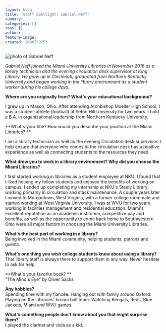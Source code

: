 ```yaml
---
layout: blog
title: 'Staff Spotlight: Gabriel Neff'
summary:
categories: []
tags: []
author:
feature-image:
created: 1496759253
---
```

![photo of Gabriel Neff](/images/post-images/16-StaffProfile-Neff.jpg)

_Gabriel Neff joined the Miami University Libraries in November 2016 as a library technician and the evening circulation desk supervisor at King Library. He grew up in Cincinnati, graduated from Northern Kentucky University and began working in the library environment as a student worker during his college days._

**Where are you originally from? What's your educational background?**

I grew up in Mason, Ohio. After attending Archbishop Moeller High School, I was a student-athlete (football) at Seton Hill University for two years. I hold a B.A. in organizational leadership from Northern Kentucky University.

**What's your title? How would you describe your position at the Miami Libraries? **

I am a library technician as well as the evening Circulation desk supervisor. I help ensure that everyone who comes to the circulation desk has a positive experience as well as connecting students to the resources they need. 

**What drew you to work in a library environment? Why did you choose the Miami Libraries?**

I first started working in libraries as a student employee at NKU. I found that I liked helping my fellow students and enjoyed the benefits of working on campus. I ended up completing my internship at NKU's Steely Library, working primarily in circulation and stack maintenance. A couple years later I moved to Morgantown, West Virginia, with a former college roommate and started working at West Virginia University. I was at WVU for two years, working in facilities management and residential education. Miami's excellent reputation as an academic institution, competitive pay and benefits, as well as the opportunity to come back home to Southwestern Ohio were all major factors in choosing the Miami University Libraries.

**What's the best part of working in a library?**  
Being involved in the Miami community, helping students, patrons and guests. 

**What's one thing you wish college students knew about using a library?**  
That library staff is always there to support them in any way. Never hesitate to ask for help.

**What's your favorite book? **  
"The Mind's Eye" by Oliver Sacks

**Any hobbies?**  
Spending time with my fiancée. Hanging out with family around Oxford. Playing on the Libraries' broom ball team. Watching Bengals, Reds, Blue Jackets, Miami and WVU games. 

**What's something people don't know about you that might surprise them?**  
I played the clarinet and viola as a kid.
